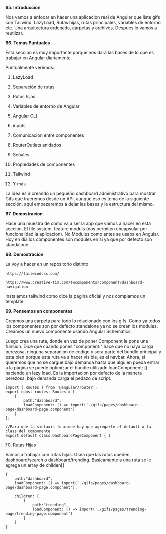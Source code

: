 **65. Introduccion**

Nos vamos a enfocar en hacer una aplicacion real de Angular que liste gifs con Tailwind, LazyLoad, Rutas hijas, rutas principales, variables de entorno etc. Una arquitectura ordenada, carpetas y archivos. Despues lo vamos a reutlizar.

**66. Temas Puntuales**

Esta sección es muy importante porque nos dará las bases de lo que es trabajar en Angular diariamente.

Puntualmente veremos:

1. LazyLoad

2. Separación de rutas

3. Rutas hijas

4. Variables de entorno de Angular

5. Angular CLI

6. inputs

7. Comunicación entre componentes

8. RouterOutlets anidados

9. Señales

10. Propiedades de componentes

11. Tailwind

12. Y más

La idea es ir creando un pequeño dashboard administrativo para mostrar Gifs que traeremos desde un API, aunque eso es tema de la siguiente sección, aquí empezaremos a dejar las bases y la estructura del mismo.

**67. Demostracion**

Hace una muestra de como va a ser la app que vamos a hacer en esta seccion. El file system, feature moduls (nos permiten encapsular por funcionalidad la aplicacion). No Modules como antes se usaba en Angular. Hoy en dia los componentes son modules en si ya que por defecto son standalone. 


**68. Demostracion**

La voy a hacer en un repositorio distinto

    https://tailwindcss.com/

    https://www.creative-tim.com/twcomponents/component/dashboard-navigation


Instalamos tailwind como dice la pagina oficial y nos compiamos un template.

**69. Pensemos en componentes**

Creamos una carpeta para todo lo relacionado con los gifs. Como ya todos los componentes son por defecto standalone ya no se crean los modules. Creamos un nuevo componente usando Angular Schematics. 

Luego crea una ruta, donde en vez de poner Component le pone una funcion. Dice que cuando pones "component:" hace que no haya carga perezosa, ninguna separacion de codigo y sera parte del bundle principal y esta bien porque esta ruta va a hacer visible, es el navbar. Ahora, si queremos que no se cargue bajo demanda hasta que alguien pueda entrar a la pagina se puede optimizar el bundle utilizadn loadComponent: () haciendo un lazy load. Es la importacion por defecto de la manera perezosa, bajo demanda carga el pedazo de script.


    import { Routes } from '@angular/router';
    export const routes: Routes = [
        {
            path:"dashboard",
            loadComponent: () => import('./gifs/pages/dashboard-page/dashboard-page.component')
        }
    ];

    //Para que la sintaxis funcione hay que agregarle el default a la class del componente
    export default class DashboardPageComponent { }

70. Rutas Hijas

Vamos a trabajar con rutas hijas. Osea que las rutas queden dashboard/search o dashboard/trending. Basicamente a una ruta se le agrega un array de childen[]


    {
        path:"dashboard",
        loadComponent: () => import('./gifs/pages/dashboard-page/dashboard-page.component'),
        
        children: [
            {
                path:"trending",
                loadComponent: () => import('./gifs/pages/trending-page/trending-page.component')
            }
        ]
    }